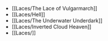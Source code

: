 - [[Laces/The Lace of Vulgarmarch]]
- [[Laces/Hell]]
- [[Laces/The Underwater Underdark]]
- [[Laces/Inverted Cloud Heaven]]
- [[Laces/]]
